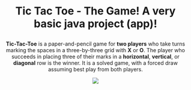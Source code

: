 # <p align="center"> Tic Tac Toe - The Game! A very basic java project (app)! <p>

<p align="center"> <b>Tic-Tac-Toe</b> is a paper-and-pencil game for <b>two players</b> who take turns marking the spaces in a three-by-three grid with <b>X</b> or <b>O</b>. The player who succeeds in placing three of their marks in a <b>horizontal</b>, <b>vertical</b>, or <b>diagonal</b> row is the winner. It is a solved game, with a forced draw assuming best play from both players.

<p align="center"> <img src="https://user-images.githubusercontent.com/107515077/203665847-79dcc53b-86b7-4cd9-a76b-b07f96c8b6bd.png"> <p>
